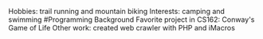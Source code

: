 Hobbies: trail running and mountain biking
Interests: camping and swimming
#Programming Background
Favorite project in CS162: Conway's Game of Life
Other work: created web crawler with PHP and iMacros
